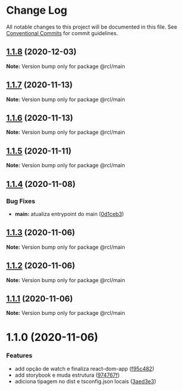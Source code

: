 # Change Log

All notable changes to this project will be documented in this file.
See [Conventional Commits](https://conventionalcommits.org) for commit guidelines.

## [1.1.8](https://github.com/pdrmdrs/react-component-library/compare/@rcl/main@1.1.7...@rcl/main@1.1.8) (2020-12-03)

**Note:** Version bump only for package @rcl/main





## [1.1.7](https://github.com/pdrmdrs/react-component-library/compare/@rcl/main@1.1.6...@rcl/main@1.1.7) (2020-11-13)

**Note:** Version bump only for package @rcl/main





## [1.1.6](https://github.com/pdrmdrs/react-component-library/compare/@rcl/main@1.1.5...@rcl/main@1.1.6) (2020-11-13)

**Note:** Version bump only for package @rcl/main





## [1.1.5](https://github.com/pdrmdrs/react-component-library/compare/@rcl/main@1.1.4...@rcl/main@1.1.5) (2020-11-11)

**Note:** Version bump only for package @rcl/main





## [1.1.4](https://github.com/pdrmdrs/react-component-library/compare/@rcl/main@1.1.3...@rcl/main@1.1.4) (2020-11-08)


### Bug Fixes

* **main:** atualiza entrypoint do main ([0d1ceb3](https://github.com/pdrmdrs/react-component-library/commit/0d1ceb38f8bc71def1a36721020fd7ed8b327418))





## [1.1.3](https://github.com/pdrmdrs/react-component-library/compare/@rcl/main@1.1.2...@rcl/main@1.1.3) (2020-11-06)

**Note:** Version bump only for package @rcl/main





## [1.1.2](https://github.com/pdrmdrs/react-component-library/compare/@rcl/main@1.1.1...@rcl/main@1.1.2) (2020-11-06)

**Note:** Version bump only for package @rcl/main





## [1.1.1](https://github.com/pdrmdrs/react-component-library/compare/@rcl/main@1.1.0...@rcl/main@1.1.1) (2020-11-06)

**Note:** Version bump only for package @rcl/main





# 1.1.0 (2020-11-06)


### Features

* add opção de watch e finaliza react-dom-app ([f95c482](https://github.com/pdrmdrs/react-component-library/commit/f95c4825b9997081253e16b2dd96093c266779b8))
* add storybook e muda estrutura ([974767f](https://github.com/pdrmdrs/react-component-library/commit/974767f4b88d2ef3b5a7ebafabcc6376b2736b5e))
* adiciona tipagem no dist e tsconfig.json locais ([3aed3e3](https://github.com/pdrmdrs/react-component-library/commit/3aed3e3de56bfdacd69a77da144bcbe51fca6b24))
